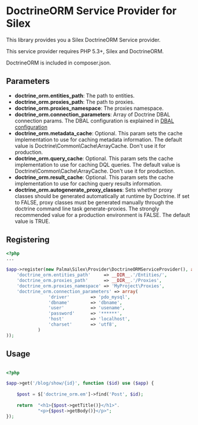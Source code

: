 DoctrineORM Service Provider for Silex
======================================
This library provides you a Silex DoctrineORM Service provider.

This service provider requires PHP 5.3+, Silex and DoctrineORM.

DoctrineORM is included in composer.json.

Parameters
----------
* **doctrine_orm.entities_path**: The path to entities.
* **doctrine_orm.proxies_path**: The path to proxies.
* **doctrine_orm.proxies_namespace**: The proxies namespace.
* **doctrine_orm.connection_parameters**: Array of Doctrine DBAL connection params. The DBAL configuration is explained in [DBAL configuration](http://docs.doctrine-project.org/projects/doctrine-dbal/en/latest/reference/configuration.html)
* **doctrine_orm.metadata_cache**: Optional. This param sets the cache implementation to use for caching metadata information. The default value is Doctrine\Common\Cache\ArrayCache. Don't use it for production.
* **doctrine_orm.query_cache**: Optional. This param sets the cache implementation to use for caching DQL queries. The default value is Doctrine\Common\Cache\ArrayCache. Don't use it for production.
* **doctrine_orm.result_cache**: Optional. This param sets the cache implementation to use for caching query results information.
* **doctrine_orm.autogenerate_proxy_classes**: Sets whether proxy classes should be generated automatically at runtime by Doctrine. If set to FALSE, proxy classes must be generated manually through the doctrine command line task generate-proxies. The strongly recommended value for a production environment is FALSE. The default value is TRUE.

Registering
-----------
```php
<?php
...

$app->register(new Palma\Silex\Provider\DoctrineORMServiceProvider(), array(
    'doctrine_orm.entities_path'     => __DIR__.'/Entities/',
    'doctrine_orm.proxies_path'      => __DIR__.'/Proxies',
    'doctrine_orm.proxies_namespace' => 'MyProject\Proxies',
    'doctrine_orm.connection_parameters' => array(
    			'driver'        => 'pdo_mysql',
                'dbname'        => 'dbname',
                'user'          => 'usename',
                'password'      => '******',
                'host'          => 'localhost',
                'charset'       => 'utf8',
    		)
));
```

Usage
-----

```php

<?php

$app->get('/blog/show/{id}', function ($id) use ($app) {
    
    $post = $['doctrine_orm.em']->find('Post', $id);
	
	return  "<h1>{$post->getTitle()}</h1>".
            "<p>{$post->getBody()}</p>";
});

```
